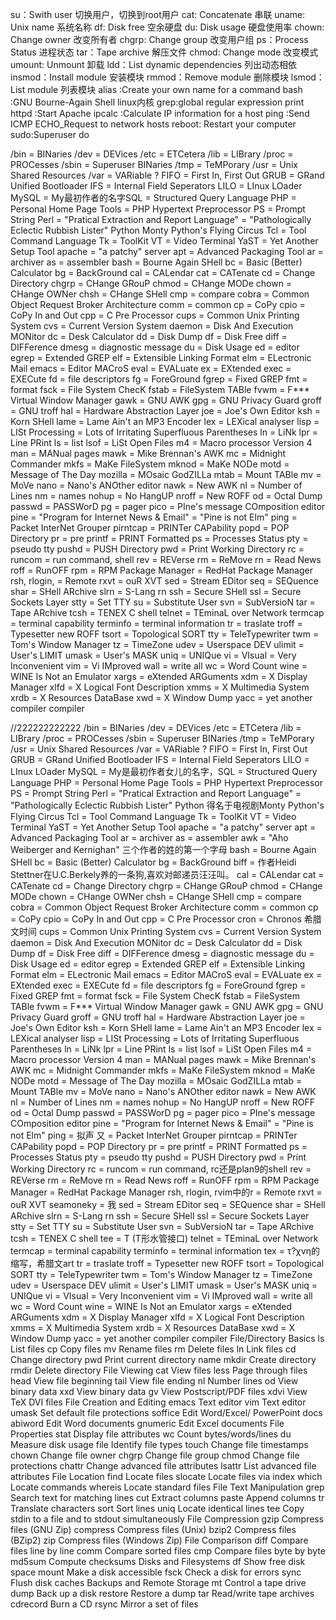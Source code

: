 su：Swith user  切换用户，切换到root用户
cat: Concatenate  串联
uname: Unix name  系统名称
df: Disk free  空余硬盘
du: Disk usage 硬盘使用率
chown: Change owner 改变所有者
chgrp: Change group 改变用户组
ps：Process Status  进程状态
tar：Tape archive 解压文件
chmod: Change mode 改变模式
umount: Unmount 卸载
ldd：List dynamic dependencies 列出动态相依
insmod：Install module 安装模块
rmmod：Remove module 删除模块
lsmod：List module 列表模块
alias :Create your own name for a command
bash :GNU Bourne-Again Shell  linux内核 
grep:global regular expression print
httpd :Start Apache
ipcalc :Calculate IP information for a host
ping :Send ICMP ECHO_Request to network hosts
reboot: Restart your computer
sudo:Superuser do
 
/bin = BINaries 
/dev = DEVices 
/etc = ETCetera 
/lib = LIBrary 
/proc = PROCesses 
/sbin = Superuser BINaries 
/tmp = TeMPorary 
/usr = Unix Shared Resources 
/var = VARiable ? 
FIFO = First In, First Out 
GRUB = GRand Unified Bootloader 
IFS = Internal Field Seperators 
LILO = LInux LOader 
MySQL = My最初作者的名字SQL = Structured Query Language 
PHP = Personal Home Page Tools = PHP Hypertext Preprocessor 
PS = Prompt String 
Perl = "Pratical Extraction and Report Language" = "Pathologically Eclectic Rubbish Lister" 
Python Monty Python's Flying Circus 
Tcl = Tool Command Language 
Tk = ToolKit 
VT = Video Terminal 
YaST = Yet Another Setup Tool 
apache = "a patchy" server 
apt = Advanced Packaging Tool 
ar = archiver 
as = assembler 
bash = Bourne Again SHell 
bc = Basic (Better) Calculator 
bg = BackGround 
cal = CALendar 
cat = CATenate 
cd = Change Directory 
chgrp = CHange GRouP 
chmod = CHange MODe 
chown = CHange OWNer 
chsh = CHange SHell 
cmp = compare 
cobra = Common Object Request Broker Architecture 
comm = common 
cp = CoPy 
cpio = CoPy In and Out 
cpp = C Pre Processor 
cups = Common Unix Printing System 
cvs = Current Version System 
daemon = Disk And Execution MONitor 
dc = Desk Calculator 
dd = Disk Dump 
df = Disk Free 
diff = DIFFerence 
dmesg = diagnostic message 
du = Disk Usage 
ed = editor 
egrep = Extended GREP 
elf = Extensible Linking Format 
elm = ELectronic Mail 
emacs = Editor MACroS 
eval = EVALuate 
ex = EXtended 
exec = EXECute 
fd = file descriptors 
fg = ForeGround 
fgrep = Fixed GREP 
fmt = format 
fsck = File System ChecK 
fstab = FileSystem TABle 
fvwm = F*** Virtual Window Manager 
gawk = GNU AWK 
gpg = GNU Privacy Guard 
groff = GNU troff 
hal = Hardware Abstraction Layer 
joe = Joe's Own Editor 
ksh = Korn SHell 
lame = Lame Ain't an MP3 Encoder 
lex = LEXical analyser 
lisp = LISt Processing = Lots of Irritating Superfluous Parentheses 
ln = LiNk 
lpr = Line PRint 
ls = list 
lsof = LiSt Open Files 
m4 = Macro processor Version 4 
man = MANual pages 
mawk = Mike Brennan's AWK 
mc = Midnight Commander 
mkfs = MaKe FileSystem 
mknod = MaKe NODe 
motd = Message of The Day 
mozilla = MOsaic GodZILLa 
mtab = Mount TABle 
mv = MoVe 
nano = Nano's ANOther editor 
nawk = New AWK 
nl = Number of Lines 
nm = names 
nohup = No HangUP 
nroff = New ROFF 
od = Octal Dump 
passwd = PASSWorD 
pg = pager 
pico = PIne's message COmposition editor 
pine = "Program for Internet News & Email" = "Pine is not Elm" 
ping =  Packet InterNet Grouper 
pirntcap = PRINTer CAPability 
popd = POP Directory 
pr = pre 
printf = PRINT Formatted 
ps = Processes Status 
pty = pseudo tty 
pushd = PUSH Directory 
pwd = Print Working Directory 
rc = runcom = run command, shell 
rev = REVerse 
rm = ReMove 
rn = Read News 
roff = RunOFF 
rpm = RPM Package Manager = RedHat Package Manager 
rsh, rlogin, = Remote 
rxvt = ouR XVT 
sed = Stream EDitor 
seq = SEQuence 
shar = SHell ARchive 
slrn = S-Lang rn 
ssh = Secure SHell 
ssl = Secure Sockets Layer 
stty = Set TTY 
su = Substitute User 
svn = SubVersioN 
tar = Tape ARchive 
tcsh = TENEX C shell 
telnet = TEminaL over Network 
termcap = terminal capability 
terminfo = terminal information 
tr = traslate 
troff = Typesetter new ROFF 
tsort = Topological SORT 
tty = TeleTypewriter 
twm = Tom's Window Manager 
tz = TimeZone 
udev = Userspace DEV 
ulimit = User's LIMIT 
umask = User's MASK 
uniq = UNIQue 
vi = VIsual = Very Inconvenient 
vim = Vi IMproved 
wall = write all 
wc = Word Count 
wine = WINE Is Not an Emulator 
xargs = eXtended ARGuments 
xdm = X Display Manager 
xlfd = X Logical Font Description 
xmms = X Multimedia System 
xrdb = X Resources DataBase 
xwd = X Window Dump 
yacc = yet another compiler compiler


//222222222222
/bin = BINaries
/dev = DEVices
/etc = ETCetera
/lib = LIBrary
/proc = PROCesses
/sbin = Superuser BINaries
/tmp = TeMPorary
/usr = Unix Shared Resources
/var = VARiable ?
FIFO = First In, First Out
GRUB = GRand Unified Bootloader
IFS = Internal Field Seperators
LILO = LInux LOader
MySQL = My是最初作者女儿的名字，SQL = Structured Query Language
PHP = Personal Home Page Tools = PHP Hypertext Preprocessor
PS = Prompt String
Perl = "Pratical Extraction and Report Language" = "Pathologically Eclectic Rubbish Lister"
Python 得名于电视剧Monty Python's Flying Circus
Tcl = Tool Command Language
Tk = ToolKit
VT = Video Terminal
YaST = Yet Another Setup Tool
apache = "a patchy" server
apt = Advanced Packaging Tool
ar = archiver
as = assembler
awk = "Aho Weiberger and Kernighan" 三个作者的姓的第一个字母
bash = Bourne Again SHell
bc = Basic (Better) Calculator
bg = BackGround
biff = 作者Heidi Stettner在U.C.Berkely养的一条狗,喜欢对邮递员汪汪叫。
cal = CALendar
cat = CATenate
cd = Change Directory
chgrp = CHange GRouP
chmod = CHange MODe
chown = CHange OWNer
chsh = CHange SHell
cmp = compare
cobra = Common Object Request Broker Architecture
comm = common
cp = CoPy
cpio = CoPy In and Out
cpp = C Pre Processor
cron = Chronos 希腊文时间
cups = Common Unix Printing System
cvs = Current Version System
daemon = Disk And Execution MONitor
dc = Desk Calculator
dd = Disk Dump
df = Disk Free
diff = DIFFerence
dmesg = diagnostic message
du = Disk Usage
ed = editor
egrep = Extended GREP
elf = Extensible Linking Format
elm = ELectronic Mail
emacs = Editor MACroS
eval = EVALuate
ex = EXtended
exec = EXECute
fd = file descriptors
fg = ForeGround
fgrep = Fixed GREP
fmt = format
fsck = File System ChecK
fstab = FileSystem TABle
fvwm = F*** Virtual Window Manager
gawk = GNU AWK
gpg = GNU Privacy Guard
groff = GNU troff
hal = Hardware Abstraction Layer
joe = Joe's Own Editor
ksh = Korn SHell
lame = Lame Ain't an MP3 Encoder
lex = LEXical analyser
lisp = LISt Processing = Lots of Irritating Superfluous Parentheses
ln = LiNk
lpr = Line PRint
ls = list
lsof = LiSt Open Files
m4 = Macro processor Version 4
man = MANual pages
mawk = Mike Brennan's AWK
mc = Midnight Commander
mkfs = MaKe FileSystem
mknod = MaKe NODe
motd = Message of The Day
mozilla = MOsaic GodZILLa
mtab = Mount TABle
mv = MoVe
nano = Nano's ANOther editor
nawk = New AWK
nl = Number of Lines
nm = names
nohup = No HangUP
nroff = New ROFF
od = Octal Dump
passwd = PASSWorD
pg = pager
pico = PIne's message COmposition editor
pine = "Program for Internet News & Email" = "Pine is not Elm"
ping = 拟声 又 = Packet InterNet Grouper
pirntcap = PRINTer CAPability
popd = POP Directory
pr = pre
printf = PRINT Formatted
ps = Processes Status
pty = pseudo tty
pushd = PUSH Directory
pwd = Print Working Directory
rc = runcom = run command, rc还是plan9的shell
rev = REVerse
rm = ReMove
rn = Read News
roff = RunOFF
rpm = RPM Package Manager = RedHat Package Manager
rsh, rlogin, rvim中的r = Remote
rxvt = ouR XVT
seamoneky = 我
sed = Stream EDitor
seq = SEQuence
shar = SHell ARchive
slrn = S-Lang rn
ssh = Secure SHell
ssl = Secure Sockets Layer
stty = Set TTY
su = Substitute User
svn = SubVersioN
tar = Tape ARchive
tcsh = TENEX C shell
tee = T (T形水管接口)
telnet = TEminaL over Network
termcap = terminal capability
terminfo = terminal information
tex = τ?χνη的缩写，希腊文art
tr = traslate
troff = Typesetter new ROFF
tsort = Topological SORT
tty = TeleTypewriter
twm = Tom's Window Manager
tz = TimeZone
udev = Userspace DEV
ulimit = User's LIMIT
umask = User's MASK
uniq = UNIQue
vi = VIsual = Very Inconvenient
vim = Vi IMproved
wall = write all
wc = Word Count
wine = WINE Is Not an Emulator
xargs = eXtended ARGuments
xdm = X Display Manager
xlfd = X Logical Font Description
xmms = X Multimedia System
xrdb = X Resources DataBase
xwd = X Window Dump
yacc = yet another compiler compiler
File/Directory Basics
ls List files
cp Copy files
mv Rename files
rm Delete files
ln Link files
cd Change directory
pwd Print current directory
name
mkdir Create directory
rmdir Delete directory
File Viewing
cat View files
less Page through files
head View file beginning
tail View file ending
nl Number lines
od View binary data
xxd View binary data
gv View Postscript/PDF files
xdvi View TeX DVI files
File Creation and Editing
emacs Text editor
vim Text editor
umask Set default file
protections
soffice Edit Word/Excel/
PowerPoint docs
abiword   Edit Word documents
gnumeric   Edit Excel documents
File Properties
stat Display file attributes
wc Count bytes/words/lines
du Measure disk usage
file Identify file types
touch Change file timestamps
chown Change file owner
chgrp Change file group
chmod Change file protections
chattr Change advanced file
attributes
lsattr List advanced file
attributes
File Location
find Locate files
slocate Locate files via index
which Locate commands
whereis Locate standard files
File Text Manipulation
grep Search text for matching
lines
cut Extract columns
paste Append columns
tr Translate characters
sort Sort lines
uniq Locate identical lines
tee Copy stdin to a file and
to stdout simultaneously
File Compression
gzip Compress files
(GNU Zip)
compress Compress files (Unix)
bzip2 Compress files (BZip2)
zip Compress files
(Windows Zip)
File Comparison
diff Compare files line by line
comm Compare sorted files
cmp Compare files byte
by byte
md5sum Compute checksums
Disks and Filesystems
df   Show free disk space
mount Make a disk accessible
fsck Check a disk for errors
sync Flush disk caches
Backups and Remote Storage
mt Control a tape drive
dump Back up a disk
restore Restore a dump
tar Read/write tape archives
cdrecord Burn a CD
rsync Mirror a set of files